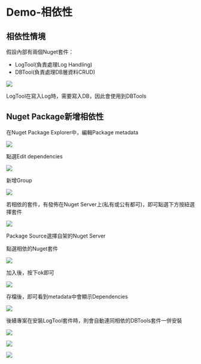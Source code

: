 # Demo-相依性

## 相依性情境

假設內部有兩個Nuget套件：

* LogTool\(負責處理Log Handling\)
* DBTool\(負責處理DB層資料CRUD\)

![](../../.gitbook/assets/image%20%28174%29.png)

LogTool在寫入Log時，需要寫入DB，因此會使用到DBTools

## Nuget Package新增相依性

在Nuget Package Explorer中，編輯Package metadata

![](../../.gitbook/assets/image%20%28156%29.png)

點選Edit dependencies

![](../../.gitbook/assets/image%20%28111%29.png)

新增Group

![](../../.gitbook/assets/image%20%28122%29.png)

若相依的套件，有發佈在Nuget Server上\(私有或公有都可\)，即可點選下方按紐選擇套件

![](../../.gitbook/assets/image%20%28170%29.png)

Package Source選擇自架的Nuget Server

點選相依的Nuget套件

![](../../.gitbook/assets/image%20%28162%29.png)

加入後，按下ok即可

![](../../.gitbook/assets/image%20%28187%29.png)

存檔後，即可看到metadata中會顯示Dependencies

![](../../.gitbook/assets/image%20%2862%29.png)

後續專案在安裝LogTool套件時，則會自動連同相依的DBTools套件一併安裝

![](../../.gitbook/assets/image%20%28134%29.png)

![](../../.gitbook/assets/image%20%2885%29.png)

![](../../.gitbook/assets/image%20%28168%29.png)

